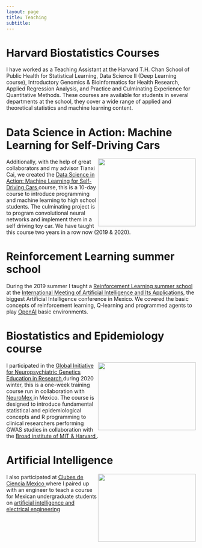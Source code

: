 ```yaml
---
layout: page
title: Teaching
subtitle: 
---
```


# Harvard Biostatistics Courses

I have worked as a Teaching Assistant at the Harvard T.H. Chan School of Public Health for Statistical Learning, Data Science II (Deep Learning course), Introductory Genomics & Bioinformatics for Health Research, Applied Regression Analysis, and Practice and Culminating Experience for Quantitative Methods.  These courses are available for students in several departments at the school, they cover a wide range of applied and theoretical statistics and machine learning content. 

# Data Science in Action: Machine Learning for Self-Driving Cars
<div style="clear: both;">
  <div style="float: right; margin-left 1em;">
    <img src="https://asonabend.github.io/imgs/datascience.png" width="260" height="180" alt="">
  </div>
  <div>
    <p>Additionally, with the help of great collaborators and my advisor Tianxi Cai, we created the 
      <a href="https://www.hsph.harvard.edu/biostatistics/machine-learning-for-self-driving-cars/"> Data Science in Action: Machine Learning for Self-Driving Cars </a> course, this is a 10-day course to introduce programming and machine learning to high school students. The culminating project is to program convolutional neural networks and implement them in a self driving toy car. We have taught this course two years in a row now (2019 & 2020).
</p>
  </div>
</div>


# Reinforcement Learning summer school

During the 2019 summer I taught a [Reinforcement Learning summer school](https://github.com/asonabend/RL_with_OpenAI) at the [International Meeting of Artificial Intelligence and Its Applications](https://riiaa.org/es/), the biggest Artificial Intelligence conference in Mexico. We covered the basic concepts of reinforcement learning, Q-learning and programmed agents to play [OpenAI](https://gym.openai.com/) basic environments.

# Biostatistics and Epidemiology course
<div style="clear: both;">
  <div style="float: right; margin-left 1em;">
    <img src="https://asonabend.github.io/neuromex.png" width="260" height="180" alt="">
  </div>
  <div>
    <p>I participated in the  <a href="https://ginger.sph.harvard.edu/"> Global Initiative for Neuropsychiatric Genetics Education in Research </a> during 2020 winter, this is a one-week training course run in collaboration with 
      <a href="https://ginger.sph.harvard.edu/2020/02/11/ginger-on-site-training-in-campeche-mexico-january-2019/"> NeuroMex </a> in Mexico. The course is designed to introduce fundamental statistical and epidemiological concepts and R programming to clinical researchers performing GWAS studies in collaboration with the <a href="https://www.broadinstitute.org/"> Broad institute of MIT & Harvard </a>.
</p>
  </div>
</div>



# Artificial Intelligence
<div style="clear: both;">
  <div style="float: right; margin-left 1em;">
    <img src="https://asonabend.github.io/imgs/clubes.png" width="260" height="180" alt="">
  </div>
  <div>
    <p>I also participated at 
      <a href="https://www.clubesdeciencia.org/"> Clubes de Ciencia Mexico </a> where I paired up with an engineer to teach a course for Mexican undergraduate students on 
      <a href="https://www.clubesdeciencia.mx/estudiantes/clubes2018/"> artificial intelligence and electrical engineering </a>
</p>
  </div>
</div>



